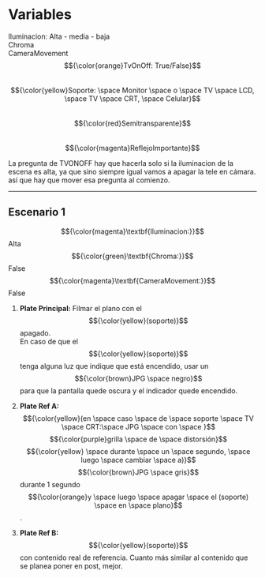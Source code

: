 # Variables

Iluminacion: Alta - media - baja  
Chroma  
CameraMovement  
$${\color{orange}TvOnOff: True/False}$$  
$${\color{yellow}Soporte: \space Monitor \space o \space TV \space LCD, \space TV \space CRT, \space Celular}$$  
$${\color{red}Semitransparente}$$  
$${\color{magenta}ReflejoImportante}$$  

La pregunta de TVONOFF hay que hacerla solo si la iluminacion de la escena es alta, ya que sino siempre igual vamos a apagar la tele en cámara. así que hay que mover esa pregunta al comienzo.

---

## Escenario 1

$${\color{magenta}\textbf{Iluminacion:}}$$ Alta  
$${\color{green}\textbf{Chroma:}}$$ False  
$${\color{magenta}\textbf{CameraMovement:}}$$ False  

1. **Plate Principal:** Filmar el plano con el $${\color{yellow}(soporte)}$$ apagado.  
   En caso de que el $${\color{yellow}(soporte)}$$ tenga alguna luz que indique que está encendido, usar un $${\color{brown}JPG \space negro}$$ para que la pantalla quede oscura y el indicador quede encendido.

2. **Plate Ref A:** $${\color{yellow}(en \space caso \space de \space soporte \space TV \space CRT:\space JPG \space con \space }$$ $${\color{purple}grilla \space de \space distorsión}$$ $${\color{yellow} \space durante  \space un \space segundo, \space luego \space cambiar \space a)}$$ $${\color{brown}JPG \space gris}$$ durante 1 segundo $${\color{orange}y \space luego \space apagar \space el (soporte) \space en \space plano}$$.

3. **Plate Ref B:** $${\color{yellow}(soporte)}$$ con contenido real de referencia. Cuanto más similar al contenido que se planea poner en post, mejor.
